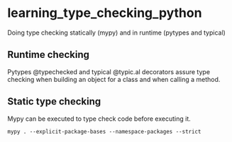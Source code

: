 
# learning_type_checking_python
Doing type checking statically (mypy) and in runtime (pytypes and typical)


## Runtime checking
Pytypes @typechecked and typical @typic.al decorators assure type checking when building an object for a class and when calling a method.

## Static type checking
Mypy can be executed to type check code before executing it.
```commandline
mypy . --explicit-package-bases --namespace-packages --strict 
```